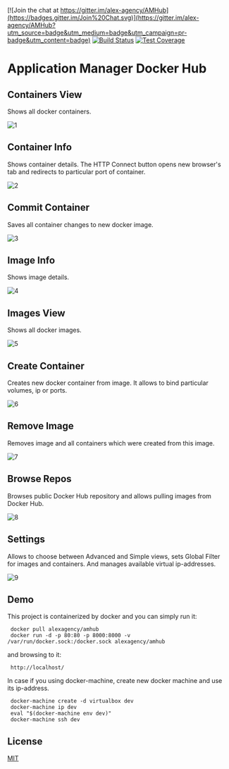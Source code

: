 [![Join the chat at https://gitter.im/alex-agency/AMHub](https://badges.gitter.im/Join%20Chat.svg)](https://gitter.im/alex-agency/AMHub?utm_source=badge&utm_medium=badge&utm_campaign=pr-badge&utm_content=badge)
[![Build Status][travis-image]][travis-url]
[![Test Coverage][coveralls-image]][coveralls-url]

Application Manager Docker Hub
===============================

## Containers View 
Shows all docker containers.

![1](https://cloud.githubusercontent.com/assets/1122708/10415286/ab11dc32-6ffb-11e5-90c8-5f33b935b517.jpg)

## Container Info
Shows container details. 
The HTTP Connect button opens new browser's tab and redirects to particular port of container. 

![2](https://cloud.githubusercontent.com/assets/1122708/10415287/ab2702ec-6ffb-11e5-9b77-a75fd3dbdf69.jpg)

## Commit Container
Saves all container changes to new docker image.

![3](https://cloud.githubusercontent.com/assets/1122708/10415288/ab39d41c-6ffb-11e5-9143-05cb96c41c74.jpg)

## Image Info
Shows image details. 

![4](https://cloud.githubusercontent.com/assets/1122708/10415290/ab3a824a-6ffb-11e5-90e2-37200767a7fa.jpg)

## Images View 
Shows all docker images.

![5](https://cloud.githubusercontent.com/assets/1122708/10415956/8ec26804-7009-11e5-86c4-ca2e916a10a7.jpg)
## Create Container
Creates new docker container from image. It allows to bind particular volumes, ip or ports.

![6](https://cloud.githubusercontent.com/assets/1122708/10415293/ab3c73ac-6ffb-11e5-8614-97c65c1eab8a.jpg)

## Remove Image
Removes image and all containers which were created from this image.

![7](https://cloud.githubusercontent.com/assets/1122708/10415289/ab3a3150-6ffb-11e5-9219-da1182329fa3.jpg)

## Browse Repos
Browses public Docker Hub repository and allows pulling images from Docker Hub.

![8](https://cloud.githubusercontent.com/assets/1122708/10415292/ab3c0af2-6ffb-11e5-9bea-7c266dd9a495.jpg)

## Settings
Allows to choose between Advanced and Simple views, sets Global Filter for images and containers.
And manages available virtual ip-addresses.

![9](https://cloud.githubusercontent.com/assets/1122708/10415294/ab5190d4-6ffb-11e5-9f15-8ac3b0e526b9.jpg)

## Demo

This project is containerized by docker and you can simply run it:

```
 docker pull alexagency/amhub
 docker run -d -p 80:80 -p 8000:8000 -v /var/run/docker.sock:/docker.sock alexagency/amhub
```

and browsing to it:

```
 http://localhost/
```

In case if you using docker-machine, create new docker machine and use its ip-address.

```
 docker-machine create -d virtualbox dev
 docker-machine ip dev
 eval "$(docker-machine env dev)"
 docker-machine ssh dev
```

## License

  [MIT](LICENSE)

[travis-image]: https://travis-ci.org/alex-agency/AMHub.svg?style=flat
[travis-url]: https://travis-ci.org/alex-agency/AMHub
[coveralls-image]: https://img.shields.io/coveralls/alex-agency/AMHub.svg?style=flat
[coveralls-url]: https://coveralls.io/r/alex-agency/AMHub?branch=master
